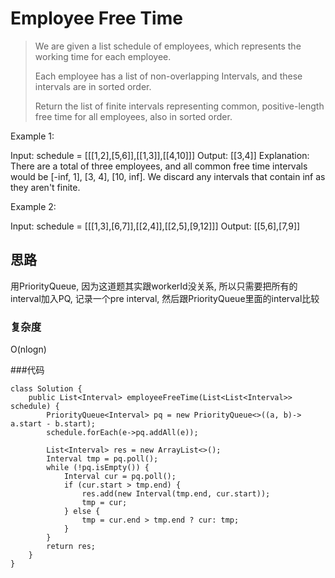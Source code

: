# Employee Free Time

>We are given a list schedule of employees, which represents the working time for each employee.
>
>Each employee has a list of non-overlapping Intervals, and these intervals are in sorted order.
>
>Return the list of finite intervals representing common, positive-length free time for all employees, also in sorted order.

  Example 1:

  Input: schedule = [[[1,2],[5,6]],[[1,3]],[[4,10]]]
  Output: [[3,4]]
  Explanation:
  There are a total of three employees, and all common
  free time intervals would be [-inf, 1], [3, 4], [10, inf].
  We discard any intervals that contain inf as they aren't finite.


  Example 2:

  Input: schedule = [[[1,3],[6,7]],[[2,4]],[[2,5],[9,12]]]
  Output: [[5,6],[7,9]]

## 思路
用PriorityQueue, 因为这道题其实跟workerId没关系, 所以只需要把所有的interval加入PQ, 记录一个pre interval, 然后跟PriorityQueue里面的interval比较

### 复杂度
O(nlogn)

###代码
```
class Solution {
    public List<Interval> employeeFreeTime(List<List<Interval>> schedule) {
        PriorityQueue<Interval> pq = new PriorityQueue<>((a, b)-> a.start - b.start);
        schedule.forEach(e->pq.addAll(e));

        List<Interval> res = new ArrayList<>();
        Interval tmp = pq.poll();
        while (!pq.isEmpty()) {
            Interval cur = pq.poll();
            if (cur.start > tmp.end) {
                res.add(new Interval(tmp.end, cur.start));
                tmp = cur;
            } else {
                tmp = cur.end > tmp.end ? cur: tmp;
            }
        }
        return res;
    }
}
```
